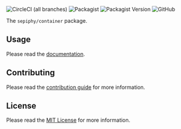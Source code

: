 ![CircleCI (all branches)](https://img.shields.io/circleci/project/github/sepiphy/phptools.svg)
![Packagist](https://img.shields.io/packagist/dt/sepiphy/container.svg)
![Packagist Version](https://img.shields.io/packagist/v/sepiphy/container.svg?label=version)
![GitHub](https://img.shields.io/github/license/sepiphy/container.svg)

The `sepiphy/container` package.

## Usage

Please read the [documentation](../../docs/docs.md).

## Contributing

Please read the [contribution guide](https://seriquynh.com/oss/contributing?github=sepiphy/phptools) for more information.

## License

Please read the [MIT License](LICENSE.md) for more information.
